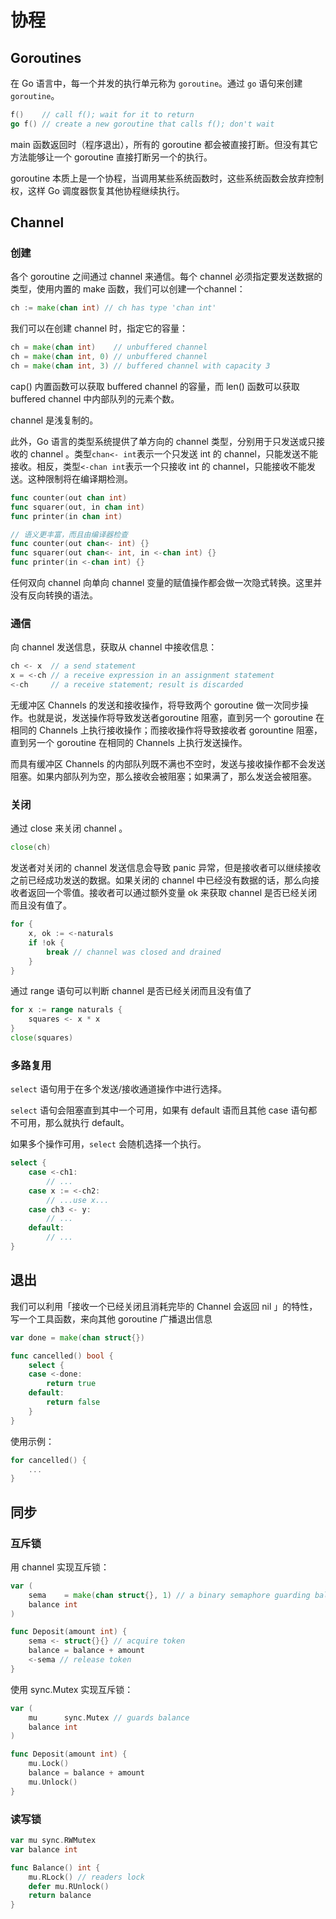 # 协程

## Goroutines

在 Go 语言中，每一个并发的执行单元称为 `goroutine`。通过 `go` 语句来创建 `goroutine`。

~~~go
f()    // call f(); wait for it to return
go f() // create a new goroutine that calls f(); don't wait
~~~

main 函数返回时（程序退出），所有的 goroutine 都会被直接打断。但没有其它方法能够让一个 goroutine 直接打断另一个的执行。

goroutine 本质上是一个协程，当调用某些系统函数时，这些系统函数会放弃控制权，这样 Go 调度器恢复其他协程继续执行。

## Channel

### 创建

各个 goroutine 之间通过 channel 来通信。每个 channel 必须指定要发送数据的类型，使用内置的 make 函数，我们可以创建一个channel：

~~~go
ch := make(chan int) // ch has type 'chan int'
~~~

我们可以在创建 channel 时，指定它的容量：

~~~go
ch = make(chan int)    // unbuffered channel
ch = make(chan int, 0) // unbuffered channel
ch = make(chan int, 3) // buffered channel with capacity 3
~~~

cap() 内置函数可以获取 buffered channel 的容量，而 len() 函数可以获取 buffered channel 中内部队列的元素个数。

channel 是浅复制的。

此外，Go 语言的类型系统提供了单方向的 channel 类型，分别用于只发送或只接收的 channel 。类型`chan<- int`表示一个只发送 int 的 channel，只能发送不能接收。相反，类型`<-chan int`表示一个只接收 int 的 channel，只能接收不能发送。这种限制将在编译期检测。

~~~go
func counter(out chan int)
func squarer(out, in chan int)
func printer(in chan int)

// 语义更丰富，而且由编译器检查
func counter(out chan<- int) {}
func squarer(out chan<- int, in <-chan int) {}
func printer(in <-chan int) {}
~~~

任何双向 channel 向单向 channel 变量的赋值操作都会做一次隐式转换。这里并没有反向转换的语法。

### 通信

向 channel 发送信息，获取从 channel 中接收信息：

~~~go
ch <- x  // a send statement
x = <-ch // a receive expression in an assignment statement
<-ch     // a receive statement; result is discarded
~~~

无缓冲区 Channels 的发送和接收操作，将导致两个 goroutine 做一次同步操作。也就是说，发送操作将导致发送者goroutine 阻塞，直到另一个 goroutine 在相同的 Channels 上执行接收操作；而接收操作将导致接收者 gorountine 阻塞，直到另一个 goroutine 在相同的 Channels 上执行发送操作。

而具有缓冲区 Channels 的内部队列既不满也不空时，发送与接收操作都不会发送阻塞。如果内部队列为空，那么接收会被阻塞；如果满了，那么发送会被阻塞。



### 关闭

通过 close 来关闭 channel 。

~~~go
close(ch)
~~~

发送者对关闭的 channel 发送信息会导致 panic 异常，但是接收者可以继续接收之前已经成功发送的数据。如果关闭的 channel 中已经没有数据的话，那么向接收者返回一个零值。接收者可以通过额外变量 ok 来获取 channel 是否已经关闭而且没有值了。

~~~go 
for {
    x, ok := <-naturals
    if !ok {
        break // channel was closed and drained
    }
}
~~~

通过 range 语句可以判断 channel 是否已经关闭而且没有值了

~~~go
for x := range naturals {
    squares <- x * x
}
close(squares)
~~~



### 多路复用

`select` 语句用于在多个发送/接收通道操作中进行选择。

`select` 语句会阻塞直到其中一个可用，如果有 default 语而且其他 case 语句都不可用，那么就执行 default。

如果多个操作可用，`select` 会随机选择一个执行。

~~~go
select {
    case <-ch1:
        // ...
    case x := <-ch2:
        // ...use x...
    case ch3 <- y:
        // ...
    default:
        // ...
}
~~~



## 退出

我们可以利用「接收一个已经关闭且消耗完毕的 Channel 会返回 nil 」的特性，写一个工具函数，来向其他 goroutine 广播退出信息

~~~go
var done = make(chan struct{})

func cancelled() bool {
    select {
    case <-done:
        return true
    default:
        return false
    }
}
~~~

使用示例：

~~~go
for cancelled() {
    ...
}
~~~



## 同步

### 互斥锁

用 channel 实现互斥锁：

~~~go
var (
    sema    = make(chan struct{}, 1) // a binary semaphore guarding balance
    balance int
)

func Deposit(amount int) {
    sema <- struct{}{} // acquire token
    balance = balance + amount
    <-sema // release token
}
~~~

使用 sync.Mutex 实现互斥锁：

~~~go
var (
    mu      sync.Mutex // guards balance
    balance int
)

func Deposit(amount int) {
    mu.Lock()
    balance = balance + amount
    mu.Unlock()
}
~~~



### 读写锁

~~~go
var mu sync.RWMutex
var balance int

func Balance() int {
    mu.RLock() // readers lock
    defer mu.RUnlock()
    return balance
}
~~~





